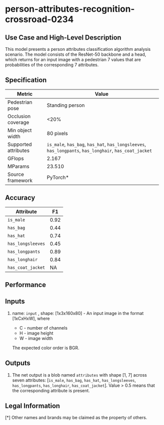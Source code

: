 # person-attributes-recognition-crossroad-0234

## Use Case and High-Level Description

This model presents a person attributes classification algorithm analysis scenario.
The model consists of the ResNet-50 backbone and a head, which returns for an input image with a pedestrian 7 values
that are probabilities of the corresponding 7 attributes.

## Specification

| Metric                | Value                                                                                                 |
|-----------------------|-------------------------------------------------------------------------------------------------------|
| Pedestrian pose       | Standing person                                                                                       |
| Occlusion coverage    | <20%                                                                                                  |
| Min object width      | 80 pixels                                                                                             |
| Supported attributes  | `is_male`, `has_bag`, `has_hat`, `has_longsleeves`, `has_longpants`, `has_longhair`, `has_coat_jacket`|
| GFlops                | 2.167                                                                                                 |
| MParams               | 23.510                                                                                                |
| Source framework      | PyTorch\*                                                                                             |


## Accuracy

| Attribute         |  F1   |
|-------------------|-------|
| `is_male`         | 0.92  |
| `has_bag`         | 0.44  |
| `has_hat`         | 0.74  |
| `has_longsleeves` | 0.45  |
| `has_longpants`   | 0.89  |
| `has_longhair`    | 0.84  |
| `has_coat_jacket` |  NA   |

## Performance

## Inputs

1.  name: `input` , shape: [1x3x160x80] - An input image in the format [1xCxHxW], where

    - C - number of channels
    - H - image height
    - W - image width

    The expected color order is BGR.


## Outputs

1.  The net output is a blob named `attributes` with shape [1, 7] across seven attributes:
    [`is_male`, `has_bag`, `has_hat`, `has_longsleeves`, `has_longpants`, `has_longhair`,
     `has_coat_jacket`].
    Value > 0.5 means that the corresponding attribute is present.


## Legal Information
[\*] Other names and brands may be claimed as the property of others.
